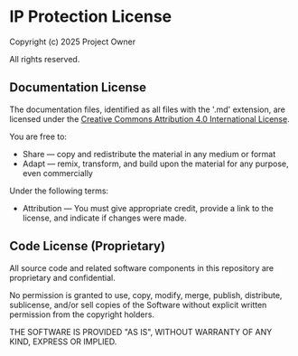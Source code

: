 # IP Protection License

Copyright (c) 2025 Project Owner

All rights reserved.

## Documentation License

The documentation files, identified as all files with the '.md' extension, are licensed under the [Creative Commons Attribution 4.0 International License](https://creativecommons.org/licenses/by/4.0/).

You are free to:
- Share — copy and redistribute the material in any medium or format
- Adapt — remix, transform, and build upon the material for any purpose, even commercially

Under the following terms:
- Attribution — You must give appropriate credit, provide a link to the license, and indicate if changes were made.

## Code License (Proprietary)

All source code and related software components in this repository are proprietary and confidential.

No permission is granted to use, copy, modify, merge, publish, distribute, sublicense, and/or sell copies of the Software without explicit written permission from the copyright holders.

THE SOFTWARE IS PROVIDED "AS IS", WITHOUT WARRANTY OF ANY KIND, EXPRESS OR IMPLIED.
